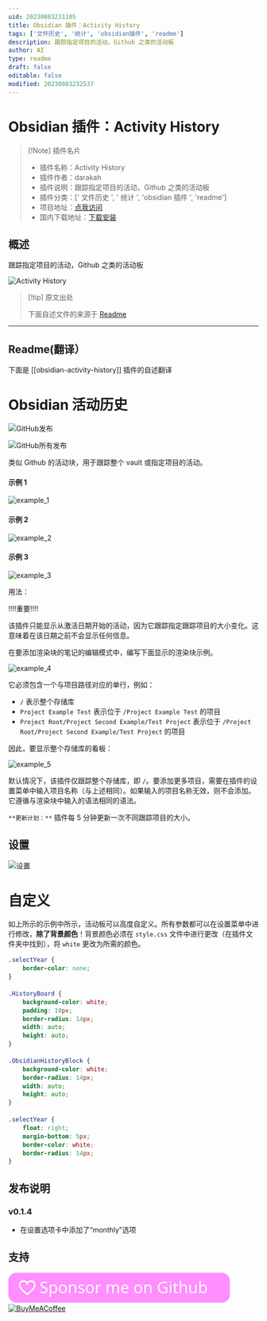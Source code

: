 ```yaml
---
uid: 20230803231105
title: Obsidian 插件：Activity History
tags: ['文件历史', '统计', 'obsidian插件', 'readme']
description: 跟踪指定项目的活动，Github 之类的活动板
author: AI
type: readme
draft: false
editable: false
modified: 20230803232537
---
```


# Obsidian 插件：Activity History

> [!Note] 插件名片
> - 插件名称：Activity History
> - 插件作者：darakah
> - 插件说明：跟踪指定项目的活动，Github 之类的活动板
> - 插件分类：[' 文件历史 ', ' 统计 ', 'obsidian 插件 ', 'readme']
> - 项目地址：[点我访问](https://github.com/Darakah/obsidian-activity-history)
> - 国内下载地址：[下载安装](https://pkmer.cn/products/plugin/pluginMarket/?obsidian-activity-history)

## 概述

跟踪指定项目的活动，Github 之类的活动板

![Activity History](https://cdn.pkmer.cn/covers/obsidian-activity-history.PNG!pkmer)

> [!tip] 原文出处
>
>下面自述文件的来源于 [Readme](https://ghproxy.net/https://raw.githubusercontent.com/Darakah/obsidian-activity-history/main/README.md)
>

---

## Readme(翻译）

下面是 [[obsidian-activity-history]] 插件的自述翻译

# Obsidian 活动历史

![GitHub发布](https://img.shields.io/github/v/release/Darakah/obsidian-activity-history)

![GitHub所有发布](https://img.shields.io/github/downloads/Darakah/obsidian-activity-history/total)

类似 Github 的活动块，用于跟踪整个 vault 或指定项目的活动。

#### 示例 1

![example_1](https://raw.githubusercontent.com/Darakah/obsidian-activity-history/main/images/example_1.png)

#### 示例 2

![example_2](https://raw.githubusercontent.com/Darakah/obsidian-activity-history/main/images/example_2.png)

#### 示例 3

![example_3](https://raw.githubusercontent.com/Darakah/obsidian-activity-history/main/images/example_3.png)

用法：

!!!!重要!!!!

该插件只能显示从激活日期开始的活动，因为它跟踪指定跟踪项目的大小变化。这意味着在该日期之前不会显示任何信息。

在要添加渲染块的笔记的编辑模式中，编写下面显示的渲染块示例。

![example_4](https://raw.githubusercontent.com/Darakah/obsidian-activity-history/main/images/example_4.png)

它必须包含一个与项目路径对应的单行，例如：

- `/` 表示整个存储库
- `Project Example Test` 表示位于 `/Project Example Test` 的项目
- `Project Root/Project Second Example/Test Project` 表示位于 `/Project Root/Project Second Example/Test Project` 的项目

因此，要显示整个存储库的看板：

![example_5](https://raw.githubusercontent.com/Darakah/obsidian-activity-history/main/images/example_5.png)

默认情况下，该插件仅跟踪整个存储库，即 `/`。要添加更多项目，需要在插件的设置菜单中输入项目名称（与上述相同）。如果输入的项目名称无效，则不会添加。它遵循与渲染块中输入的语法相同的语法。

`**更新计划：**` 插件每 5 分钟更新一次不同跟踪项目的大小。

## 设置

![设置](https://raw.githubusercontent.com/Darakah/obsidian-activity-history/main/images/settings.png)

# 自定义

如上所示的示例中所示，活动板可以高度自定义。所有参数都可以在设置菜单中进行修改，**除了背景颜色**！背景颜色必须在 `style.css` 文件中进行更改（在插件文件夹中找到），将 `white` 更改为所需的颜色。

```css
.selectYear {
    border-color: none;
}

.HistoryBoard {
    background-color: white;
    padding: 10px;
    border-radius: 14px;
    width: auto;
    height: auto;
}

.ObsidianHistoryBlock {
    background-color: white;
    border-radius: 14px;
    width: auto;
    height: auto;
}

.selectYear {
    float: right;
    margin-bottom: 5px;
    border-color: white;
    border-radius: 14px;
}
```

## 发布说明

### v0.1.4

- 在设置选项卡中添加了“monthly”选项

## 支持

[![Github赞助](https://raw.githubusercontent.com/Darakah/Darakah/e0fe245eaef23cb4a5f19fe9a09a9df0c0cdc8e1/icons/github_sponsor_btn.svg)](https://github.com/sponsors/Darakah) [<img src="https://cdn.buymeacoffee.com/buttons/v2/default-yellow.png" alt="BuyMeACoffee" width="100">](https://www.buymeacoffee.com/darakah)
